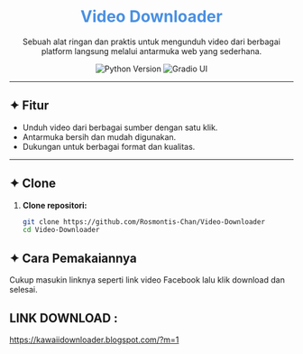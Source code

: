 <h1 align="center" style="color:#4A90E2;">
  Video Downloader
</h1>

<p align="center">
  Sebuah alat ringan dan praktis untuk mengunduh video dari berbagai platform langsung melalui antarmuka web yang sederhana.
</p>

<p align="center">
  <img src="https://img.shields.io/badge/Python-3.10+-4A90E2?style=flat-square" alt="Python Version">
  <img src="https://img.shields.io/badge/Gradio-UI-blue?style=flat-square" alt="Gradio UI">
</p>

---

## ✦ Fitur

- Unduh video dari berbagai sumber dengan satu klik.
- Antarmuka bersih dan mudah digunakan.
- Dukungan untuk berbagai format dan kualitas.

---

## ✦ Clone 

1. **Clone repositori:**
   ```bash
   git clone https://github.com/Rosmontis-Chan/Video-Downloader
   cd Video-Downloader

## ✦ Cara Pemakaiannya 
  Cukup masukin linknya seperti
  link video Facebook lalu klik
  download dan selesai.
  
## LINK DOWNLOAD :

https://kawaiidownloader.blogspot.com/?m=1

